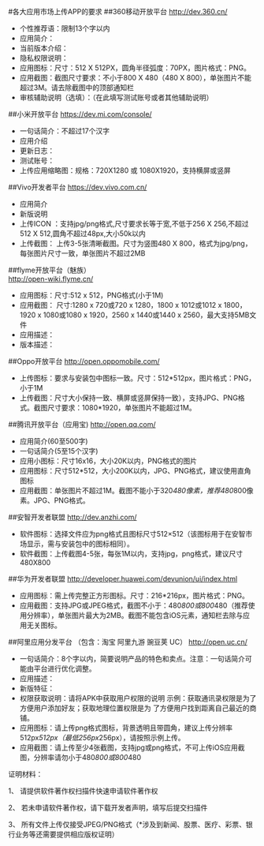 #各大应用市场上传APP的要求
##360移动开放平台
http://dev.360.cn/

- 个性推荐语：限制13个字以内
- 应用简介：
- 当前版本介绍：
- 隐私权限说明：
- 应用图标：尺寸：512 X 512PX，圆角半径弧度：70PX，图片格式：PNG。
- 应用截图：截图尺寸要求：不小于800 X 480（480 X 800），单张图片不能超过3M。请去除截图中的顶部通知栏
- 审核辅助说明（选填）：（在此填写测试账号或者其他辅助说明）

##小米开放平台
https://dev.mi.com/console/	

- 一句话简介：不超过17个汉字
- 应用介绍
- 更新日志：
- 测试账号：
- 上传应用缩略图：规格：720X1280 或 1080X1920，支持横屏或竖屏

##Vivo开发者平台
https://dev.vivo.com.cn/

- 应用简介  
- 新版说明
- 上传ICON ：支持jpg/png格式,尺寸要求长等于宽,不低于256 X 256,不超过512 X 512,圆角不超过48px,大小50k以内
- 上传截图： 上传3-5张清晰截图。尺寸为竖图480 X 800，格式为jpg/png，每张图片尺寸一致，单张图片不超过2MB

##flyme开放平台（魅族）    
http://open-wiki.flyme.cn/

- 应用图标：尺寸:512 x 512，PNG格式(小于1M)
- 应用截图： 尺寸:1280 x 720或720 x 1280，1800 x 1012或1012 x 1800，1920 x 1080或1080 x 1920，2560 x 1440或1440 x 
2560，最大支持5MB文件
- 应用描述：
- 版本描述：

##Oppo开放平台
http://open.oppomobile.com/

- 上传图标：要求与安装包中图标一致。尺寸：512*512px，图片格式：PNG，小于1M
- 上传截图：尺寸大小保持一致、横屏或竖屏保持一致），支持JPG、PNG格式。截图尺寸要求：1080*1920，单张图片不能超过1M。

##腾讯开放平台（应用宝)
http://open.qq.com/

- 应用简介(60至500字)
- 一句话简介(5至15个汉字)
- 应用小图标：尺寸16x16，大小20K以内，PNG格式的图片
- 应用图标：尺寸512*512，大小200K以内，JPG、PNG格式，建议使用直角图标
- 应用截图：单张图片不超过1M。截图不能小于320*480像素，推荐480*800像素。JPG、PNG格式。

##安智开发者联盟
http://dev.anzhi.com/

- 软件图标：选择文件应为png格式且图标尺寸512×512（该图标用于在安智市场显示，需与安装包中的图标相同）。
- 软件截图：上传截图4-5张，每张1M以内，支持jpg，png格式，建议尺寸480X800

##华为开发者联盟
http://developer.huawei.com/devunion/ui/index.html

- 应用图标：需上传完整正方形图标。尺寸：216*216px，图片格式：PNG。
- 应用截图：支持JPG或JPEG格式，截图不小于：480*800或800*480（推荐使用分辨率），单张图片最大为2MB。截图不能包含iOS元素，通知栏去除与应用无关图标。

##阿里应用分发平台  （包含：淘宝 阿里九游 豌豆荚 UC）
http://open.uc.cn/

- 一句话简介：8个字以内，简要说明产品的特色和卖点。注意：一句话简介可能由平台进行优化调整。
- 应用描述：
- 新版特征：
- 权限获取说明：请将APK中获取用户权限的说明  示例：获取通讯录权限是为了方便用户添加好友；获取地理位置权限是为
了方便用户找到距离自己最近的商铺。
- 应用图标：请上传png格式图标，背景透明且带圆角，建议上传分辨率512px*512px（最低256px*256px），请按照示例上传。
- 应用截图：请上传至少4张截图，支持jpg或png格式，不可上传iOS应用截图，分辨率请勿小于480*800或800*480

证明材料：

1、 请提供软件著作权扫描件快速申请软件著作权

2、 若未申请软件著作权，请下载开发者声明，填写后提交扫描件

3、 所有文件上传仅接受JPEG/PNG格式（*涉及到新闻、股票、医疗、彩票、银行业务等还需要提供相应版权证明）
